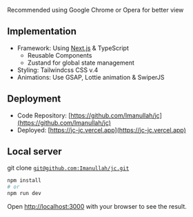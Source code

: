 Recommended using Google Chrome or Opera for better view

## Implementation
- Framework: Using [Next.js](https://nextjs.org) & TypeScript
  - Reusable Components
  - Zustand for global state management
- Styling: Tailwindcss CSS v.4
- Animations: Use GSAP, Lottie animation & SwiperJS

## Deployment
- Code Repository: [https://github.com/Imanullah/jc](https://github.com/Imanullah/jc)
- Deployed: [https://jc-jc.vercel.app](https://jc-jc.vercel.app)

## Local server
git clone [`git@github.com:Imanullah/jc.git`](https://github.com/Imanullah/jc)

```bash
npm install
# or
npm run dev

```

Open [http://localhost:3000](http://localhost:3000) with your browser to see the result.